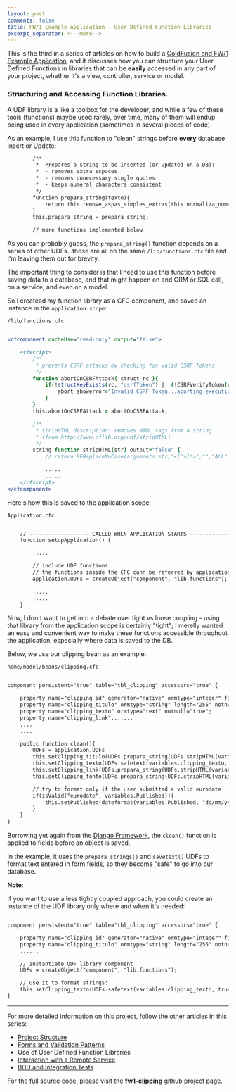```yaml
---
layout: post
comments: false
title: FW/1 Example Application - User Defined Function Libraries
excerpt_separator: <!--more-->
---
```


This is the third in a series of articles on how to build a
[ColdFusion and FW/1 Example Application](https://dezoito.github.io/2015/03/26/fw1-example-app-released/),
and it discusses how you can structure your User Defined Functions in libraries
that can be **easily** accessed in any part of your project, whether it's a view,
controller, service or model.


### Structuring and Accessing Function Libraries.

A UDF library is a like a toolbox for the developer, and while a few of these tools
(functions) maybe used rarely, over time, many of them will endup being used in
every application (sometimes in several pieces of code).

As an example, I use this function to "clean" strings before **every** database
Insert or Update:

```cfc
        /**
         *  Prepares a string to be inserted (or updated on a DB):
         *  - removes extra espaces
         *  - removes unnecessary single quotes
         *  - keeps numeral characters consistent
         */
        function prepara_string(texto){
            return this.remove_aspas_simples_extras(this.normaliza_numeral(this.remove_espaco_extra(trim(texto))));
        }
        this.prepara_string = prepara_string;

        // more functions implemented below
```

As you can probably guess, the `prepara_string()` function depends on a series
of other UDFs...those are all on the same `/lib/functions.cfc` file and I'm
leaving them out for brevity.

The important thing to consider is that I need to use this function before saving
data to a database, and that might happen on and ORM or SQL call, on a service,
and even on a model.

So I createad my function library as a CFC component, and saved an instance in the
`application scope`:

`/lib/functions.cfc`

```cfm

<cfcomponent cacheUse="read-only" output="false">

    <cfscript>
        /**
         * prevents CSRF attacks by checking for valid CSRF Tokens
         */
        function abortOnCSRFAttack( struct rc ){
            if(!structKeyExists(rc, "csrfToken") || (!CSRFVerifyToken(rc.csrfToken))){
                abort showerror="Invalid CSRF Token...aborting execution.";
            }
        }
        this.abortOnCSRFAttack = abortOnCSRFAttack;

        /**
         * stripHTML description: removes HTML tags from a string
         * (from http://www.cflib.org/udf/stripHTML)
         */
        string function stripHTML(str) output="false" {
            // return REReplaceNoCase(arguments.str,"<[^>]*>","","ALL");

            .....
            .....
    </cfscript>
</cfcomponent>
```

 Here's how this is saved to the application scope:

 `Application.cfc`

```cfc

    // ------------------- CALLED WHEN APPLICATION STARTS ----------------- // 
    function setupApplication() {

        .....

        // include UDF functions
        // the functions inside the CFC cann be referred by application.UDFs.functionName()
        application.UDFs = createObject("component", "lib.functions");

        .....
        .....
    }
```

Now, I don't want to get into a debate over tight vs loose coupling - using that
library from the application scope is certainly "tight"; I merelly wanted an easy
and convenient way to make these functions accessible throughout the application,
especially where data is saved to the DB.

Below, we use our clipping bean as an example:

`home/model/beans/clipping.cfc`

```cfc

component persistent="true" table="tbl_clipping" accessors="true" {

    property name="clipping_id" generator="native" ormtype="integer" fieldtype="id";
    property name="clipping_titulo" ormtype="string" length="255" notnull="true";
    property name="clipping_texto" ormtype="text" notnull="true";
    property name="clipping_link".......
    .....
    .....

    public function clean(){
        UDFs = application.UDFs
        this.setClipping_titulo(UDFs.prepara_string(UDFs.stripHTML(variables.clipping_titulo)));
        this.setClipping_texto(UDFs.safetext(variables.clipping_texto, true));
        this.setClipping_link(UDFs.prepara_string(UDFs.stripHTML(variables.clipping_link)));
        this.setClipping_fonte(UDFs.prepara_string(UDFs.stripHTML(variables.clipping_fonte)));

        // try to format only if the user submitted a valid eurodate
        if(isValid("eurodate", variables.Published)){
            this.setPublished(dateformat(variables.Published, "dd/mm/yyyy")); // handle eurodates
        }
    }
}

```

Borrowing yet again from the [Django Framework](https://www.djangoproject.com),
the `clean()` function is applied to fields before an object is saved.

In the example, it uses the `prepara_strings()` and `savetext()` UDFs to format
text entered in form fields, so they become "safe" to go into our database.

**Note**:

If you want to use a less tightly coupled approach, you could create an instance
of the UDF library only where and when it's needed:

```cfc

component persistent="true" table="tbl_clipping" accessors="true" {

    property name="clipping_id" generator="native" ormtype="integer" fieldtype="id";
    property name="clipping_titulo" ormtype="string" length="255" notnull="true";
    ......

    // Instantiate UDF library component
    UDFs = createObject("component", "lib.functions");

    // use it to format strings:
    this.setClipping_texto(UDFs.safetext(variables.clipping_texto, true))
}

```

 ----


For more detailed information on this project, follow the other articles in this series:

 - [Project Structure](/2015/03/29/fw1-example-app-project-structure/)
 - [Forms and Validation Patterns](/2015/03/30/fw1-example-app-forms_validation/)
 - Use of User Defined Function Libraries
 - [Interaction with a Remote Service](/2015/04/07/fw1-example-accessing-external-service/)
 - [BDD and Integration Tests](/2015/04/18/fw1-example-bdd-integration-testing/)

For the full source code, please visit the **[fw1-clipping](https://github.com/dezoito/fw1-clipping)**
github project page.

